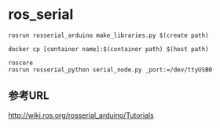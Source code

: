 # ros_serial

```
rosrun rosserial_arduino make_libraries.py $(create path)
```

```
docker cp [container name]:$(container path) $(host path)
```

```
roscore
rosrun rosserial_python serial_node.py _port:=/dev/ttyUSB0
```

## 参考URL
http://wiki.ros.org/rosserial_arduino/Tutorials